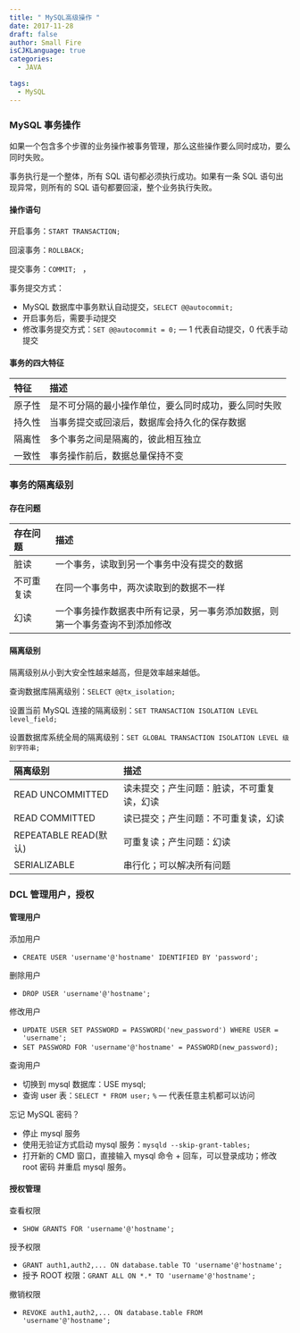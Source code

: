 ```yaml
---
title: " MySQL高级操作 "
date: 2017-11-28
draft: false
author: Small Fire
isCJKLanguage: true
categories: 
  - JAVA

tags: 
  - MySQL
---
```


### MySQL 事务操作

如果一个包含多个步骤的业务操作被事务管理，那么这些操作要么同时成功，要么同时失败。

事务执行是一个整体，所有 SQL 语句都必须执行成功。如果有一条 SQL 语句出现异常，则所有的 SQL 语句都要回滚，整个业务执行失败。

#### 操作语句

开启事务：`START TRANSACTION;`

回滚事务：`ROLLBACK;`

提交事务：`COMMIT; ` ，

事务提交方式：

- MySQL 数据库中事务默认自动提交，`SELECT @@autocommit;`
- 开启事务后，需要手动提交
- 修改事务提交方式：`SET @@autocommit = 0;` — 1 代表自动提交，0 代表手动提交

#### 事务的四大特征

| 特征   | 描述                                                 |
| :----- | :--------------------------------------------------- |
| 原子性 | 是不可分隔的最小操作单位，要么同时成功，要么同时失败 |
| 持久性 | 当事务提交或回滚后，数据库会持久化的保存数据         |
| 隔离性 | 多个事务之间是隔离的，彼此相互独立                   |
| 一致性 | 事务操作前后，数据总量保持不变                       |

### 事务的隔离级别

#### 存在问题

| 存在问题   | 描述                                                         |
| :--------- | :----------------------------------------------------------- |
| 脏读       | 一个事务，读取到另一个事务中没有提交的数据                   |
| 不可重复读 | 在同一个事务中，两次读取到的数据不一样                       |
| 幻读       | 一个事务操作数据表中所有记录，另一事务添加数据，则第一个事务查询不到添加修改 |

#### 隔离级别

隔离级别从小到大安全性越来越高，但是效率越来越低。

查询数据库隔离级别：`SELECT @@tx_isolation;`

设置当前 MySQL 连接的隔离级别：`SET TRANSACTION ISOLATION LEVEL level_field;` 

设置数据库系统全局的隔离级别：`SET GLOBAL TRANSACTION ISOLATION LEVEL 级别字符串;`

| 隔离级别              | 描述                                       |
| :-------------------- | :----------------------------------------- |
| READ UNCOMMITTED      | 读未提交；产生问题：脏读，不可重复读，幻读 |
| READ COMMITTED        | 读已提交；产生问题：不可重复读，幻读       |
| REPEATABLE READ(默认) | 可重复读；产生问题：幻读                   |
| SERIALIZABLE          | 串行化；可以解决所有问题                   |

### DCL 管理用户，授权

#### 管理用户

添加用户

- `CREATE USER 'username'@'hostname' IDENTIFIED BY 'password';`

删除用户

- `DROP USER 'username'@'hostname';`

修改用户

- `UPDATE USER SET PASSWORD = PASSWORD('new_password') WHERE USER = 'username';`
- `SET PASSWORD FOR 'username'@'hostname' = PASSWORD(new_password);`

查询用户

- 切换到 mysql 数据库：USE mysql;
- 查询 user 表：`SELECT * FROM user;`   `%` — 代表任意主机都可以访问

忘记 MySQL 密码？

- 停止 mysql 服务
- 使用无验证方式启动 mysql 服务：`mysqld --skip-grant-tables;`
- 打开新的 CMD 窗口，直接输入 mysql 命令 + 回车，可以登录成功；修改 root 密码 并重启 mysql 服务。

#### 授权管理

查看权限

- `SHOW GRANTS FOR 'username'@'hostname';`

授予权限

- `GRANT auth1,auth2,... ON database.table TO 'username'@'hostname';`
- 授予 ROOT 权限：`GRANT ALL ON *.* TO 'username'@'hostname';`

撤销权限

- `REVOKE auth1,auth2,... ON database.table FROM 'username'@'hostname';`